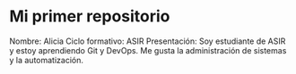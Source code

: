 # Mi primer repositorio
Nombre: Alicia
Ciclo formativo: ASIR
Presentación: Soy estudiante de ASIR y estoy aprendiendo Git y DevOps.
Me gusta la administración de sistemas y la automatización.
